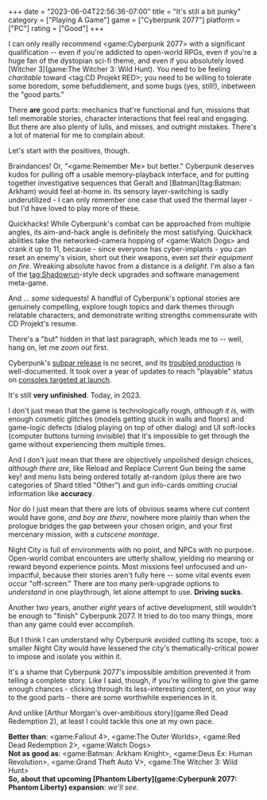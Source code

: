 +++
date = "2023-06-04T22:56:36-07:00"
title = "It's still a bit punky"
category = ["Playing A Game"]
game = ["Cyberpunk 2077"]
platform = ["PC"]
rating = ["Good"]
+++

I can only really recommend <game:Cyberpunk 2077> with a significant qualification -- even if you're addicted to open-world RPGs, even if you're a huge fan of the dystopian sci-fi theme, and even if you absolutely loved [Witcher 3](game:The Witcher 3: Wild Hunt).  You need to be feeling <i>charitable</i> toward <tag:CD Projekt RED>; you need to be willing to tolerate some boredom, some befuddlement, and some bugs (yes, still!), inbetween the "good parts."

There <b>are</b> good parts: mechanics that're functional and fun, missions that tell memorable stories, character interactions that feel real and engaging.  But there are also plenty of lulls, and misses, and outright mistakes.  There's a lot of material for me to complain about.

Let's start with the positives, though.

Braindances!  Or, "<game:Remember Me> but better."  Cyberpunk deserves kudos for pulling off a usable memory-playback interface, and for putting together investigative sequences that Geralt and [Batman](tag:Batman: Arkham) would feel at-home in.  Its sensory layer-switching is sadly underutilized - I can only remember one case that used the thermal layer - but I'd have loved to play more of these.

Quickhacks!  While Cyberpunk's combat can be approached from multiple angles, its aim-and-hack angle is definitely the most satisfying.  Quickhack abilities take the networked-camera hopping of <game:Watch Dogs> and crank it up to 11, because - since everyone has cyber-implants - you can reset an enemy's vision, short out their weapons, even <i>set their equipment on fire</i>.  Wreaking absolute havoc from a distance is a <i>delight</i>.  I'm also a fan of the <tag:Shadowrun>-style deck upgrades and software management meta-game.

And ... <i>some</i> sidequests!  A handful of Cyberpunk's optional stories are genuinely compelling, explore tough topics and dark themes through relatable characters, and demonstrate writing strengths commensurate with CD Projekt's resume.

There's a "but" hidden in that last paragraph, which leads me to -- well, hang on, let me <i>zoom out</i> first.

Cyberpunk's <a href="https://www.nytimes.com/2020/12/19/style/cyberpunk-2077-video-game-disaster.html">subpar release</a> is no secret, and its <a href="https://gamerant.com/cyberpunk-2077-annoymous-development-trouble-report/">troubled production</a> is well-documented.  It took over a year of updates to reach "playable" status on <a href="https://www.gameindustry.com/reviews/game-review/cyberpunk-2077-finally-drives-good-on-last-generation-consoles/">consoles targeted at launch</a>.

It's still <b>very unfinished</b>.  Today, in 2023.

I don't just mean that the game is technologically rough, <i>although it is</i>, with enough cosmetic glitches (models getting stuck in walls and floors) and game-logic defects (dialog playing on top of other dialog) and UI soft-locks (computer buttons turning invisible) that it's impossible to get through the game without experiencing them multiple times.

And I don't just mean that there are objectively unpolished design choices, <i>although there are</i>, like Reload and Replace Current Gun being the same key! and menu lists being ordered totally at-random (plus there are two categories of Shard titled "Other") and gun info-cards omitting crucial information like <b>accuracy</b>.

Nor do I just mean that there are lots of obvious seams where cut content would have gone, <i>and boy are there</i>, nowhere more plainly than when the prologue bridges the gap between your chosen origin, and your first mercenary mission, with a <i>cutscene montage</i>.

Night City is full of environments with no point, and NPCs with no purpose.  Open-world combat encounters are utterly shallow, yielding no meaning or reward beyond experience points.  Most missions feel unfocused and un-impactful, because their stories aren't fully here -- some vital events even occur "off-screen."  There are too many perk-upgrade options to <i>understand</i> in one playthrough, let alone attempt to use.  <b>Driving sucks</b>.

Another two years, another <i>eight</i> years of active development, still wouldn't be enough to "finish" Cyberpunk 2077.  It tried to do too many things, more than any game could ever accomplish.

But I think I can understand why Cyberpunk avoided cutting its scope, too: a smaller Night City would have lessened the city's thematically-critical power to impose and isolate you within it.

It's a shame that Cyberpunk 2077's impossible ambition prevented it from telling a complete story.  Like I said, though, if you're willing to give the game enough chances - clicking through its less-interesting content, on your way to the good parts - there are some worthwhile experiences in it.

And unlike [Arthur Morgan's over-ambitious story](game:Red Dead Redemption 2), at least I could tackle this one at my own pace.

<b>Better than</b>: <game:Fallout 4>, <game:The Outer Worlds>, <game:Red Dead Redemption 2>, <game:Watch Dogs>  
<b>Not as good as</b>: <game:Batman: Arkham Knight>, <game:Deus Ex: Human Revolution>, <game:Grand Theft Auto V>, <game:The Witcher 3: Wild Hunt>  
<b>So, about that upcoming [Phantom Liberty](game:Cyberpunk 2077: Phantom Liberty) expansion</b>: <I>we'll see</i>.
